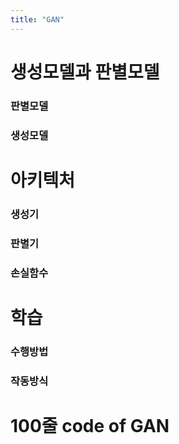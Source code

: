 ```yaml
---
title: "GAN"
---
```

# 생성모델과 판별모델
  ### 판별모델
  ### 생성모델
# 아키텍처
  ### 생성기
  ### 판별기
  ### 손실함수
# 학습
  ### 수행방법
  ### 작동방식
# 100줄 code of GAN

